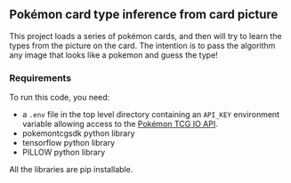 ## Pokémon card type inference from card picture

This project loads a series of pokémon cards, and then will try to learn the types from the picture on the card. The intention is to pass the algorithm any image that looks like a pokemon and guess the type!

### Requirements

To run this code, you need:
- a `.env` file in the top level directory containing an `API_KEY` environment variable allowing access to the [Pokémon TCG IO API](https://dev.pokemontcg.io/).
- pokemontcgsdk python library
- tensorflow python library
- PILLOW python library

All the libraries are pip installable.
